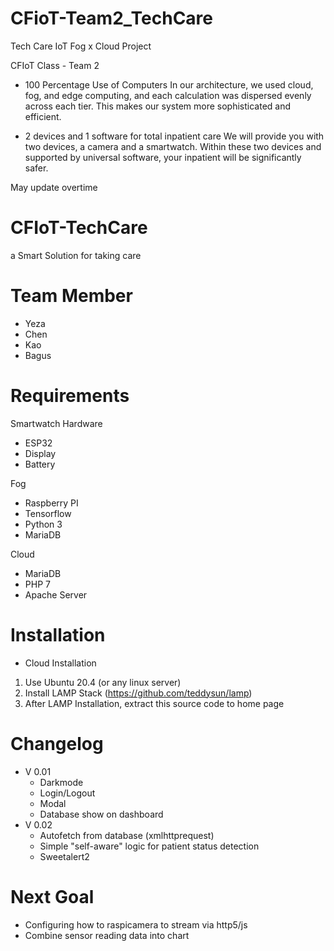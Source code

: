 # CFioT-Team2_TechCare
Tech Care IoT Fog x Cloud Project

CFIoT Class - Team 2

- 100 Percentage Use of Computers
In our architecture, we used cloud, fog, and edge computing, and each calculation was dispersed evenly across each tier. This makes our system more sophisticated and efficient.

- 2 devices and 1 software for total inpatient care
We will provide you with two devices, a camera and a smartwatch. Within these two devices and supported by universal software, your inpatient will be significantly safer.

May update overtime

# CFIoT-TechCare
a Smart Solution for taking care

# Team Member
- Yeza
- Chen
- Kao
- Bagus

# Requirements
Smartwatch Hardware
- ESP32
- Display
- Battery

Fog
- Raspberry PI
- Tensorflow
- Python 3
- MariaDB

Cloud
- MariaDB
- PHP 7
- Apache Server

# Installation
- Cloud Installation
1. Use Ubuntu 20.4 (or any linux server)
2. Install LAMP Stack (https://github.com/teddysun/lamp)
3. After LAMP Installation, extract this source code to home page

# Changelog
- V 0.01
  - Darkmode
  - Login/Logout
  - Modal
  - Database show on dashboard
- V 0.02
  - Autofetch from database (xmlhttprequest)
  - Simple "self-aware" logic for patient status detection
  - Sweetalert2

# Next Goal
- Configuring how to raspicamera to stream via http5/js
- Combine sensor reading data into chart
